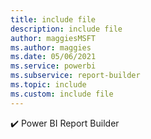```yaml
---
title: include file
description: include file
author: maggiesMSFT
ms.author: maggies
ms.date: 05/06/2021
ms.service: powerbi
ms.subservice: report-builder
ms.topic: include
ms.custom: include file
---
```


✔️&nbsp;Power&nbsp;BI&nbsp;Report&nbsp;Builder